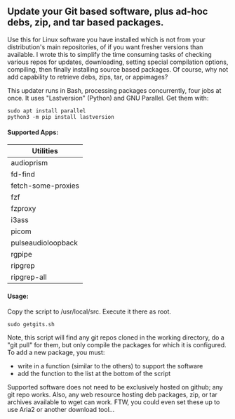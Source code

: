 ## Update your Git based software, plus ad-hoc debs, zip, and tar based packages. 

Use this for Linux software you have installed which is not from your distribution's main repositories, of if you want fresher versions than available. I wrote this to simplify the time consuming tasks of checking various repos for updates, downloading, setting special compilation options, compiling, then finally installing source based packages. Of course, why not add capability to retrieve debs, zips, tar, or appimages?

This updater runs in Bash, processing packages concurrently, four jobs at once. It uses "Lastversion" (Python) and GNU Parallel. Get them with:
```
sudo apt install parallel
python3 -m pip install lastversion
```

#### Supported Apps:
| Utilities
| ---
| audioprism
| fd-find
| fetch-some-proxies
| fzf
| fzproxy
| i3ass
| picom
| pulseaudioloopback
| rgpipe
| ripgrep
| ripgrep-all

#### Usage:
Copy the script to /usr/local/src.  Execute it there as root.
```
sudo getgits.sh
```
Note, this script will find any git repos cloned in the working directory, do a "git pull" for them, but only compile the packages for which it is configured. To add a new package, you must:

- write in a function (similar to the others) to support the software
- add the function to the list at the bottom of the script

Supported software does not need to be exclusively hosted on github; any git repo works. Also, any web resource hosting deb packages, zip, or tar archives available to wget can work. FTW, you could even set these up to use Aria2 or another download tool...

